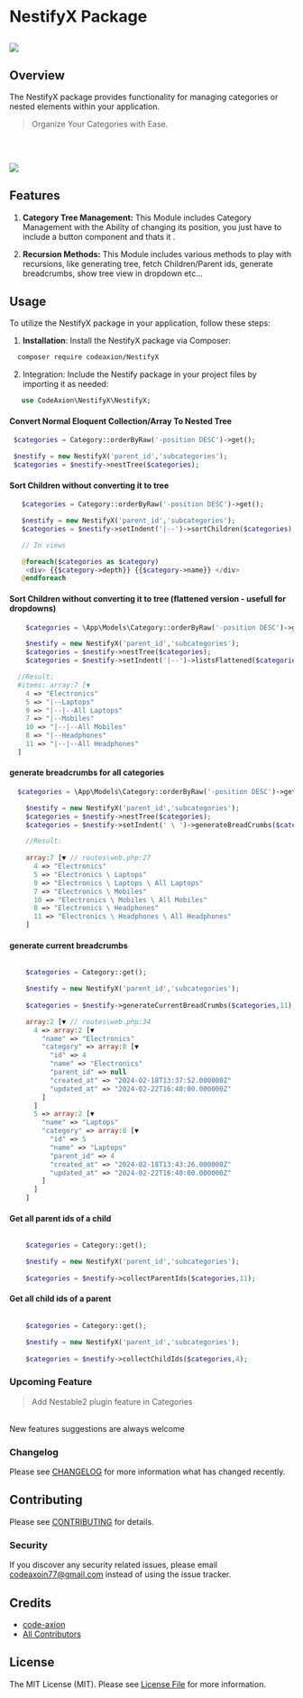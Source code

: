 
# NestifyX Package 

<h2 >
<img  src="https://github.com/CODE-AXION/NestifyX/assets/97381867/13f078a2-a179-4b06-8a2b-813a2490fcec" />
 </h2>
 
## Overview


The NestifyX package provides functionality for managing categories or nested elements within your application.
> Organize Your Categories with Ease.
<br>
<h2>
    <img  src="https://github.com/CODE-AXION/NestifyX/assets/97381867/c8e1f213-9b9f-4e8c-ad23-a88aadc204e8" />
</h2>

## Features
1. **Category Tree Management:** This Module includes Category Management with the Ability of changing its position, you just have to include a button component and thats it .
   
2. **Recursion Methods:** This Module includes various methods to play with recursions, like generating tree, fetch Children/Parent ids, generate breadcrumbs, show tree view in dropdown etc...  


## Usage
To utilize the NestifyX package in your application, follow these steps:

1. **Installation**: Install the NestifyX package via Composer:
 
 ```bash
   composer require codeaxion/NestifyX
 ```
2. Integration: Include the Nestify package in your project files by importing it as needed:


```php
   use CodeAxion\NestifyX\NestifyX;
```

#### Convert Normal Eloquent Collection/Array To Nested Tree

  ```php
   $categories = Category::orderByRaw('-position DESC')->get();

   $nestify = new NestifyX('parent_id','subcategories');
   $categories = $nestify->nestTree($categories);
  ```

#### Sort Children without converting it to tree

```php
   $categories = Category::orderByRaw('-position DESC')->get();

   $nestify = new NestifyX('parent_id','subcategories');
   $categories = $nestify->setIndent('|--')->sortChildren($categories);

   // In views

   @foreach($categories as $category)
    <div> {{$category->depth}} {{$category->name}} </div>
   @endforeach
```

#### Sort Children without converting it to tree (flattened version - usefull for dropdowns)

```php
    $categories = \App\Models\Category::orderByRaw('-position DESC')->get();

    $nestify = new NestifyX('parent_id','subcategories');
    $categories = $nestify->nestTree($categories);
    $categories = $nestify->setIndent('|--')->listsFlattened($categories);

  //Result:
  #items: array:7 [▼
    4 => "Electronics"
    5 => "|--Laptops"
    9 => "|--|--All Laptops"
    7 => "|--Mobiles"
    10 => "|--|--All Mobiles"
    8 => "|--Headphones"
    11 => "|--|--All Headphones"
  ]
```

#### generate breadcrumbs for all categories

```php
  $categories = \App\Models\Category::orderByRaw('-position DESC')->get();

    $nestify = new NestifyX('parent_id','subcategories');
    $categories = $nestify->nestTree($categories);
    $categories = $nestify->setIndent(' \ ')->generateBreadCrumbs($categories);

    //Result:
    
    array:7 [▼ // routes\web.php:27
      4 => "Electronics"
      5 => "Electronics \ Laptops"
      9 => "Electronics \ Laptops \ All Laptops"
      7 => "Electronics \ Mobiles"
      10 => "Electronics \ Mobiles \ All Mobiles"
      8 => "Electronics \ Headphones"
      11 => "Electronics \ Headphones \ All Headphones"
    ]
```


#### generate current breadcrumbs 
```php

    $categories = Category::get();

    $nestify = new NestifyX('parent_id','subcategories');
   
    $categories = $nestify->generateCurrentBreadCrumbs($categories,11);

    array:2 [▼ // routes\web.php:34
      4 => array:2 [▼
        "name" => "Electronics"
        "category" => array:8 [▼
          "id" => 4
          "name" => "Electronics"
          "parent_id" => null
          "created_at" => "2024-02-18T13:37:52.000000Z"
          "updated_at" => "2024-02-22T16:40:00.000000Z"
        ]
      ]
      5 => array:2 [▼
        "name" => "Laptops"
        "category" => array:8 [▼
          "id" => 5
          "name" => "Laptops"
          "parent_id" => 4
          "created_at" => "2024-02-18T13:43:26.000000Z"
          "updated_at" => "2024-02-22T16:40:00.000000Z"
        ]
      ]
    ]
```

#### Get all parent ids of a child
```php

    $categories = Category::get();

    $nestify = new NestifyX('parent_id','subcategories');
   
    $categories = $nestify->collectParentIds($categories,11);

```

#### Get all child ids of a parent
```php

    $categories = Category::get();

    $nestify = new NestifyX('parent_id','subcategories');
   
    $categories = $nestify->collectChildIds($categories,4);

```



### Upcoming Feature
> Add Nestable2 plugin feature in Categories
<br>
New features suggestions are always welcome

### Changelog

Please see [CHANGELOG](CHANGELOG.md) for more information what has changed recently.

## Contributing

Please see [CONTRIBUTING](CONTRIBUTING.md) for details.

### Security

If you discover any security related issues, please email codeaxoin77@gmail.com instead of using the issue tracker.

## Credits

-   [code-axion](https://github.com/code-axion)
-   [All Contributors](../../contributors)

## License

The MIT License (MIT). Please see [License File](LICENSE.md) for more information.

